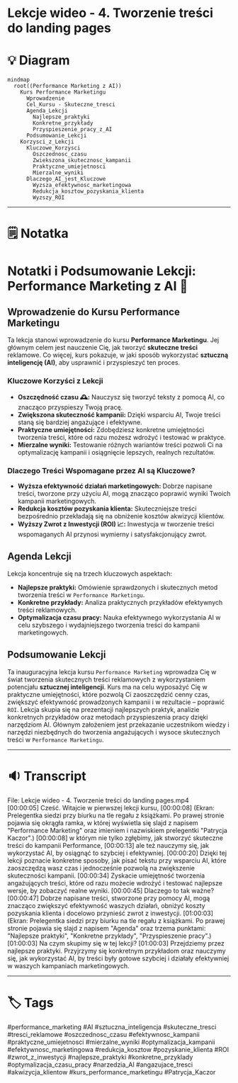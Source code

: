 # Lekcje wideo - 4. Tworzenie treści do landing pages

# 💡 Diagram

```mermaid
mindmap
  root((Performance Marketing z AI))
    Kurs Performance Marketingu
      Wprowadzenie
      Cel_Kursu - Skuteczne_tresci
      Agenda_Lekcji
        Najlepsze_praktyki
        Konkretne_przykłady
        Przyspieszenie_pracy_z_AI
      Podsumowanie_Lekcji
    Korzysci_z_Lekcji
      Kluczowe_Korzysci
        Oszczednosc_czasu
        Zwiekszona_skutecznosc_kampanii
        Praktyczne_umiejetnosci
        Mierzalne_wyniki
      Dlaczego_AI_jest_Kluczowe
        Wyzsza_efektywnosc_marketingowa
        Redukcja_kosztow_pozyskania_klienta
        Wyzszy_ROI
```

___

# 🗒️ Notatka


# Notatki i Podsumowanie Lekcji: Performance Marketing z AI 🤖

## Wprowadzenie do Kursu Performance Marketingu

Ta lekcja stanowi wprowadzenie do kursu **Performance Marketingu**.  Jej głównym celem jest nauczenie Cię, jak tworzyć **skuteczne treści** reklamowe. Co więcej, kurs pokazuje, w jaki sposób wykorzystać **sztuczną inteligencję (AI)**, aby usprawnić i przyspieszyć ten proces.

### Kluczowe Korzyści z Lekcji

- **Oszczędność czasu 🕰️:** Nauczysz się tworzyć teksty z pomocą AI, co znacząco przyspieszy Twoją pracę.
- **Zwiększona skuteczność kampanii:** Dzięki wsparciu AI, Twoje treści staną się bardziej angażujące i efektywne.
- **Praktyczne umiejętności:** Zdobędziesz konkretne umiejętności tworzenia treści, które od razu możesz wdrożyć i testować w praktyce.
- **Mierzalne wyniki:** Testowanie różnych wariantów treści pozwoli Ci na optymalizację kampanii i osiągnięcie lepszych, realnych rezultatów.

### Dlaczego Treści Wspomagane przez AI są Kluczowe?

- **Wyższa efektywność działań marketingowych:**  Dobrze napisane treści, tworzone przy użyciu AI, mogą znacząco poprawić wyniki Twoich kampanii marketingowych.
- **Redukcja kosztów pozyskania klienta:** Skuteczniejsze treści bezpośrednio przekładają się na obniżenie kosztów akwizycji klientów.
- **Wyższy Zwrot z Inwestycji (ROI) 📈:** Inwestycja w tworzenie treści wspomaganych AI przynosi wymierny i satysfakcjonujący zwrot.

## Agenda Lekcji

Lekcja koncentruje się na trzech kluczowych aspektach:

- **Najlepsze praktyki:** Omówienie sprawdzonych i skutecznych metod tworzenia treści w `Performance Marketingu`.
- **Konkretne przykłady:**  Analiza praktycznych przykładów efektywnych treści reklamowych.
- **Optymalizacja czasu pracy:**  Nauka efektywnego wykorzystania AI w celu szybszego i wydajniejszego tworzenia treści do kampanii marketingowych.

## Podsumowanie Lekcji

Ta inauguracyjna lekcja kursu `Performance Marketing` wprowadza Cię w świat tworzenia skutecznych treści reklamowych z wykorzystaniem potencjału **sztucznej inteligencji**. Kurs ma na celu wyposażyć Cię w praktyczne umiejętności, które pozwolą Ci zaoszczędzić cenny czas, zwiększyć efektywność prowadzonych kampanii i w rezultacie –  poprawić `ROI`.  Lekcja skupia się na prezentacji najlepszych praktyk, analizie konkretnych przykładów oraz metodach przyspieszenia pracy dzięki narzędziom AI.  Głównym założeniem jest przekazanie uczestnikom wiedzy i narzędzi niezbędnych do tworzenia angażujących i wysoce skutecznych treści w `Performance Marketingu`.


___

# 🔉 Transcript
File: Lekcje wideo - 4. Tworzenie treści do landing pages.mp4<br>
[00:00:05] Cześć. Witajcie w pierwszej lekcji kursu,
[00:00:08] (Ekran: Prelegentka siedzi przy biurku na tle regału z książkami. Po prawej stronie pojawia się okrągła ramka, w której wyświetla się slajd z napisem "Performance Marketing" oraz imieniem i nazwiskiem prelegentki "Patrycja Kaczor".)
[00:00:08] w którym nie tylko zgłębimy, jak stworzyć skuteczne treści do kampanii Performance,
[00:00:13] ale też nauczymy się, jak wykorzystać AI, by osiągnąć to szybciej i efektywniej.
[00:00:20] Dzięki tej lekcji poznacie konkretne sposoby, jak pisać tekstu przy wsparciu AI, które zaoszczędzą wasz czas i jednocześnie pozwolą na zwiększenie skuteczności kampanii.
[00:00:34] Zyskacie umiejętność tworzenia angażujących treści, które od razu możecie wdrożyć i testować najlepsze wersje, by zobaczyć realne wyniki.
[00:00:45] Dlaczego to tak ważne?
[00:00:47] Dobrze napisane treści, stworzone przy pomocy AI, mogą znacząco zwiększyć efektywność waszych działań, obniżyć koszty pozyskania klienta i docelowo przynieść zwrot z inwestycji.
[01:00:03] (Ekran: Prelegentka siedzi przy biurku na tle regału z książkami. Po prawej stronie pojawia się slajd z napisem "Agenda" oraz trzema punktami: "Najlepsze praktyki", "Konkretne przykłady", "Przyspieszenie pracy".)
[01:00:03] Na czym skupimy się w tej lekcji?
[01:00:03] Przejdziemy przez najlepsze praktyki. Przyjrzymy się konkretnym przykładom oraz nauczymy się, jak wykorzystać AI, by treści były gotowe szybciej i działały efektywniej w waszych kampaniach marketingowych.

___
# 🏷️ Tags
#performance_marketing #AI #sztuczna_inteligencja #skuteczne_tresci #tresci_reklamowe #oszczednosc_czasu #efektywnosc_kampanii #praktyczne_umiejetnosci #mierzalne_wyniki #optymalizacja_kampanii #efektywnosc_marketingowa #redukcja_kosztow #pozyskanie_klienta #ROI #zwrot_z_inwestycji #najlepsze_praktyki #konkretne_przyklady #optymalizacja_czasu_pracy #narzedzia_AI #angazujace_tresci #akwizycja_klientow #kurs_performance_marketingu #Patrycja_Kaczor
